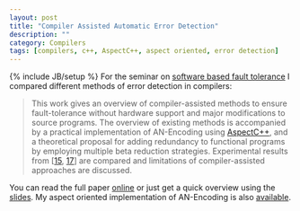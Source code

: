 ```yaml
---
layout: post
title: "Compiler Assisted Automatic Error Detection"
description: ""
category: Compilers
tags: [compilers, c++, AspectC++, aspect oriented, error detection]
---
```

{% include JB/setup %}
For the seminar on [software based fault tolerance](http://ess.cs.tu-dortmund.de/Teaching/WS2012/SFt/index.html)
I compared different methods of error detection in compilers:
> This work gives an overview of compiler-assisted methods to ensure
> fault-tolerance without hardware support and major modifications to
> source programs. The overview of existing methods is accompanied by a
> practical implementation of AN-Encoding using [AspectC++](http://www.aspectc.org),
> and a theoretical proposal for adding redundancy to functional
> programs by employing multiple beta reduction
> strategies. Experimental results from \[[15](http://doi.ieeecomputersociety.org/10.1109/MM.2007.4),
> [17](http://dx.doi.org/10.1109/DEPEND.2010.16)\] are compared and limitations of compiler-assisted approaches are discussed.

You can read the full paper [online](/papers/errordetectingcompilers.pdf) or
just get a quick overview using the [slides](/slides/errordetectingcompilers-presentation.pdf).
My aspect oriented implementation of AN-Encoding is also [available](https://github.com/JanBessai/anencoding).
